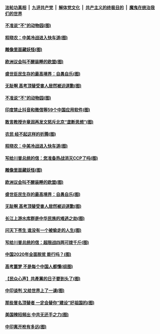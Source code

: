 ####  [法轮功真相](../../../../basic/blob/master/README.md?t=06301931) &nbsp;|&nbsp; [九评共产党](../../../../9ping.md/blob/master/README.md?t=06301931) &nbsp;|&nbsp; [解体党文化](../../../../jtdwh.md/blob/master/README.md?t=06301931)  &nbsp;|&nbsp; [共产主义的终极目的](../../../../gczydzjmd.md/blob/master/README.md?t=06301931) &nbsp;|&nbsp; [魔鬼在统治我们的世界](../../../../mgztzwmdsj.md/blob/master/README.md?t=06301931) 

#### [不准说“不”的动物园(图)](../pages/p4/938192.md?t=06301931) 

#### [程晓农：中美冷战进入快车道(图)](../pages/p4/938157.md?t=06301931) 

#### [雕像里面藏妖怪(图)](../pages/p4/937959.md?t=06301931) 

#### [欧洲议会叫不醒装睡的欧盟(图)](../pages/p4/938033.md?t=06301931) 

#### [盛世臣民生存的最高境界：自愚自乐(图)](../pages/p4/938023.md?t=06301931) 

#### [无耻啊 高考顶替受害人居然被迫道歉(图)](../pages/p4/938030.md?t=06301931) 

#### [不准说“不”的动物园(图)](../pages/p4/938192.md?t=06301931) 

#### [印度禁止抖音和微信等59个中国应用软件(图)](../pages/p4/938164.md?t=06301931) 

#### [敢言教授许章润再发文怒斥北京“垄断思想”(图)](../pages/p4/938162.md?t=06301931) 

#### [农民 经不起这样的折腾(图)](../pages/p4/938158.md?t=06301931) 

#### [程晓农：中美冷战进入快车道(图)](../pages/p4/938157.md?t=06301931) 

#### [写给川普总统的信：您准备热战消灭CCP了吗(图)](../pages/p4/938153.md?t=06301931) 

#### [雕像里面藏妖怪(图)](../pages/p4/937959.md?t=06301931) 

#### [欧洲议会叫不醒装睡的欧盟(图)](../pages/p4/938033.md?t=06301931) 

#### [盛世臣民生存的最高境界：自愚自乐(图)](../pages/p4/938023.md?t=06301931) 

#### [无耻啊 高考顶替受害人居然被迫道歉(图)](../pages/p4/938030.md?t=06301931) 

#### [长江上游水库群是中华民族的难逃之劫(图)](../pages/p4/938022.md?t=06301931) 

#### [问天下苍生 谁没有一个被偷走的人生(图)](../pages/p4/938026.md?t=06301931) 

#### [写给川普总统的信：超限战四两可拨千斤(图)](../pages/p4/938021.md?t=06301931) 

#### [中国2020年全面脱贫 能行吗？(图)](../pages/p4/937928.md?t=06301931) 

#### [高考噩梦 不是每个中国人都懂(组图)](../pages/p4/937927.md?t=06301931) 

#### [【民众心声】共產黨的日子要到头了(图)](../pages/p4/937474.md?t=06301931) 

#### [中印谈判 又给世界上了一课(图)](../pages/p4/937868.md?t=06301931) 

#### [那些冒名顶替者 一定会替你“建设”好祖国的(图)](../pages/p4/937925.md?t=06301931) 

#### [美国辣招频出 中共无还手之力(图)](../pages/p4/937916.md?t=06301931) 

#### [中印离开枪有多远(图)](../pages/p4/937913.md?t=06301931) 

